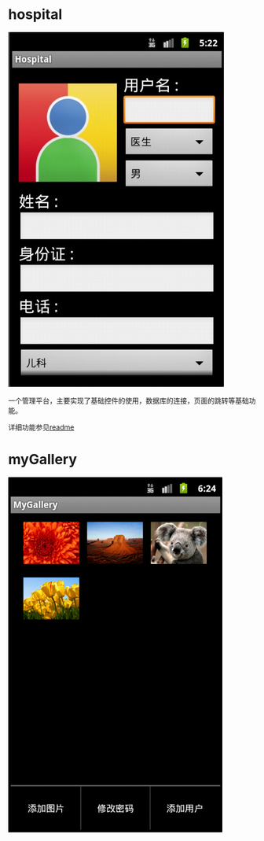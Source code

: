 ﻿# hospital

![image](https://github.com/llwslc/Android/blob/master/Screenshots/hospital.jpg)


一个管理平台，主要实现了基础控件的使用，数据库的连接，页面的跳转等基础功能。


详细功能参见[readme](https://github.com/llwslc/Android/blob/master/hospital/res/drawable-hdpi/hospital.txt)


# myGallery

![image](https://github.com/llwslc/Android/blob/master/Screenshots/myGallery.jpg)
